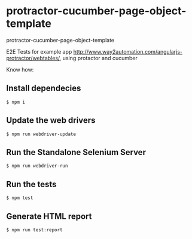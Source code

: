 # protractor-cucumber-page-object-template
protractor-cucumber-page-object-template

E2E Tests for example app http://www.way2automation.com/angularjs-protractor/webtables/, using protactor and cucumber

Know how:

## Install dependecies

    $ npm i

## Update the web drivers

    $ npm run webdriver-update

## Run the Standalone Selenium Server

    $ npm run webdriver-run
    
## Run the tests

    $ npm test

## Generate HTML report

    $ npm run test:report